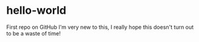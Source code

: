 # hello-world
First repo on GitHub
I'm very new to this, I really hope this doesn't turn out to be a waste of time!
